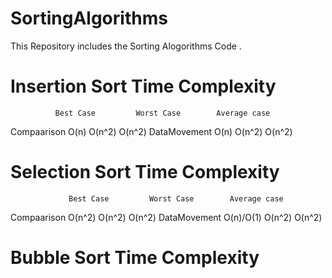 # SortingAlgorithms
This Repository includes the Sorting  Alogorithms Code .
# Insertion Sort Time Complexity
              Best Case         Worst Case        Average case
Compaarison   O(n)              O(n^2)            O(n^2)
DataMovement   O(n)              O(n^2)           O(n^2)
# Selection Sort Time Complexity
                 Best Case         Worst Case        Average case
 Compaarison     O(n^2)              O(n^2)            O(n^2)
 DataMovement    O(n)/O(1)           O(n^2)            O(n^2)
# Bubble Sort Time Complexity 
